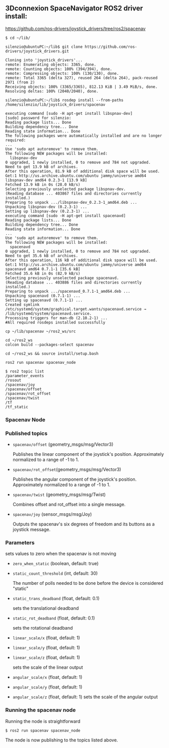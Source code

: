 ## 3Dconnexion SpaceNavigator ROS2 driver install:

https://github.com/ros-drivers/joystick_drivers/tree/ros2/spacenav


```
$ cd ~/lib/
```

```
silenzio@ubuntuPC:~/lib$ git clone https://github.com/ros-drivers/joystick_drivers.git
```

```
Cloning into 'joystick_drivers'...
remote: Enumerating objects: 3365, done.
remote: Counting objects: 100% (394/394), done.
remote: Compressing objects: 100% (130/130), done.
remote: Total 3365 (delta 327), reused 264 (delta 264), pack-reused 2971 (from 2)
Receiving objects: 100% (3365/3365), 812.13 KiB | 3.49 MiB/s, done.
Resolving deltas: 100% (2040/2040), done.
```
```
silenzio@ubuntuPC:~/lib$ rosdep install --from-paths /home/silenzio/lib/joystick_drivers/spacenav
```
```
executing command [sudo -H apt-get install libspnav-dev]
[sudo] password for silenzio: 
Reading package lists... Done
Building dependency tree... Done
Reading state information... Done
The following packages were automatically installed and are no longer required:
...
Use 'sudo apt autoremove' to remove them.
The following NEW packages will be installed:
  libspnav-dev
0 upgraded, 1 newly installed, 0 to remove and 784 not upgraded.
Need to get 13.9 kB of archives.
After this operation, 81.9 kB of additional disk space will be used.
Get:1 http://us.archive.ubuntu.com/ubuntu jammy/universe amd64 libspnav-dev amd64 0.2.3-1 [13.9 kB]
Fetched 13.9 kB in 0s (28.0 kB/s)       
Selecting previously unselected package libspnav-dev.
(Reading database ... 403867 files and directories currently installed.)
Preparing to unpack .../libspnav-dev_0.2.3-1_amd64.deb ...
Unpacking libspnav-dev (0.2.3-1) ...
Setting up libspnav-dev (0.2.3-1) ...
executing command [sudo -H apt-get install spacenavd]
Reading package lists... Done
Building dependency tree... Done
Reading state information... Done
...
Use 'sudo apt autoremove' to remove them.
The following NEW packages will be installed:
  spacenavd
0 upgraded, 1 newly installed, 0 to remove and 784 not upgraded.
Need to get 35.6 kB of archives.
After this operation, 116 kB of additional disk space will be used.
Get:1 http://us.archive.ubuntu.com/ubuntu jammy/universe amd64 spacenavd amd64 0.7.1-1 [35.6 kB]
Fetched 35.6 kB in 0s (82.9 kB/s)   
Selecting previously unselected package spacenavd.
(Reading database ... 403886 files and directories currently installed.)
Preparing to unpack .../spacenavd_0.7.1-1_amd64.deb ...
Unpacking spacenavd (0.7.1-1) ...
Setting up spacenavd (0.7.1-1) ...
Created symlink /etc/systemd/system/graphical.target.wants/spacenavd.service → /lib/systemd/system/spacenavd.service.
Processing triggers for man-db (2.10.2-1) ...
#All required rosdeps installed successfully
```

```
cp ~/lib/spacenav ~/ros2_ws/src
```

```
cd ~/ros2_ws
colcon build --packages-select spacenav
```

```
cd ~/ros2_ws && source install/setup.bash
```

```
ros2 run spacenav spacenav_node
```

```
$ ros2 topic list
/parameter_events
/rosout
/spacenav/joy
/spacenav/offset
/spacenav/rot_offset
/spacenav/twist
/tf
/tf_static
```



### Spacenav Node
### Published topics
* `spacenav/offset` (geometry_msgs/msg/Vector3)

   Publishes the linear component of the joystick's position. Approximately normalized to a range of -1 to 1.
* `spacenav/rot_offset`(geometry_msgs/msg/Vector3)

   Publishes the angular component of the joystick's position. Approximately normalized to a range of -1 to 1.
* `spacenav/twist` (geometry_msgs/msg/Twist)

   Combines offset and rot_offset into a single message.
* `spacenav/joy` (sensor_msgs/msg/Joy)

   Outputs the spacenav's six degrees of freedom and its buttons as a joystick message.

### Parameters
   sets values to zero when the spacenav is not moving
* `zero_when_static` (boolean, default: true)
* `static_count_threshold` (int, default: 30)

   The number of polls needed to be done before the device is considered "static"
* `static_trans_deadband` (float, default: 0.1)

   sets the translational deadband
* `static_rot_deadband` (float, default: 0.1)

   sets the rotational deadband
* `linear_scale/x` (float, default: 1)
* `linear_scale/y` (float, default: 1)
* `linear_scale/z` (float, default: 1)

   sets the scale of the linear output
* `angular_scale/x` (float, default: 1)
* `angular_scale/y` (float, default: 1)
* `angular_scale/z` (float, default: 1)
   sets the scale of the angular output

### Running the spacenav node

Running the node is straightforward
```
$ ros2 run spacenav spacenav_node
```
The node is now publishing to the topics listed above.

